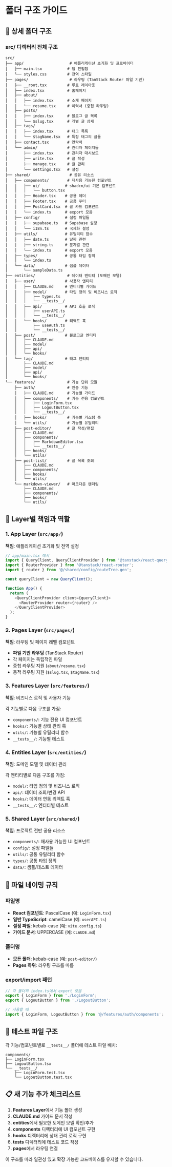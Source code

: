 # 폴더 구조 가이드

## 📁 상세 폴더 구조

### src/ 디렉터리 전체 구조

```
src/
├── app/                    # 애플리케이션 초기화 및 프로바이더
│   ├── main.tsx           # 앱 진입점
│   └── styles.css         # 전역 스타일
├── pages/                  # 라우팅 (TanStack Router 파일 기반)
│   ├── __root.tsx         # 루트 레이아웃
│   ├── index.tsx          # 홈페이지
│   ├── about/
│   │   ├── index.tsx      # 소개 페이지
│   │   └── resume.tsx     # 이력서 (중첩 라우팅)
│   ├── posts/
│   │   ├── index.tsx      # 블로그 글 목록
│   │   └── $slug.tsx      # 개별 글 상세
│   ├── tags/
│   │   ├── index.tsx      # 태그 목록
│   │   └── $tagName.tsx   # 특정 태그의 글들
│   ├── contact.tsx        # 연락처
│   └── admin/             # 관리자 페이지들
│       ├── index.tsx      # 관리자 대시보드
│       ├── write.tsx      # 글 작성
│       ├── manage.tsx     # 글 관리
│       └── settings.tsx   # 설정
├── shared/                 # 공유 리소스
│   ├── components/        # 재사용 가능한 컴포넌트
│   │   ├── ui/           # shadcn/ui 기본 컴포넌트
│   │   │   └── button.tsx
│   │   ├── Header.tsx    # 공용 헤더
│   │   ├── Footer.tsx    # 공용 푸터
│   │   ├── PostCard.tsx  # 글 카드 컴포넌트
│   │   └── index.ts      # export 모음
│   ├── config/           # 설정 파일들
│   │   ├── supabase.ts   # Supabase 설정
│   │   └── i18n.ts       # 국제화 설정
│   ├── utils/            # 유틸리티 함수
│   │   ├── date.ts       # 날짜 관련
│   │   ├── string.ts     # 문자열 관련
│   │   └── index.ts      # export 모음
│   ├── types/            # 공통 타입 정의
│   │   └── index.ts
│   └── data/             # 샘플 데이터
│       └── sampleData.ts
├── entities/              # 데이터 엔티티 (도메인 모델)
│   ├── user/             # 사용자 엔티티
│   │   ├── CLAUDE.md     # 엔티티별 가이드
│   │   ├── model/        # 타입 정의 및 비즈니스 로직
│   │   │   ├── types.ts
│   │   │   └── __tests__/
│   │   ├── api/          # API 호출 로직
│   │   │   ├── userAPI.ts
│   │   │   └── __tests__/
│   │   └── hooks/        # 리액트 훅
│   │       ├── useAuth.ts
│   │       └── __tests__/
│   ├── post/             # 블로그글 엔티티
│   │   ├── CLAUDE.md
│   │   ├── model/
│   │   ├── api/
│   │   └── hooks/
│   └── tag/              # 태그 엔티티
│       ├── CLAUDE.md
│       ├── model/
│       ├── api/
│       └── hooks/
└── features/              # 기능 단위 모듈
    ├── auth/              # 인증 기능
    │   ├── CLAUDE.md      # 기능별 가이드
    │   ├── components/    # 기능 전용 컴포넌트
    │   │   ├── LoginForm.tsx
    │   │   ├── LogoutButton.tsx
    │   │   └── __tests__/
    │   ├── hooks/         # 기능별 커스텀 훅
    │   └── utils/         # 기능별 유틸리티
    ├── post-editor/       # 글 작성/편집
    │   ├── CLAUDE.md
    │   ├── components/
    │   │   ├── MarkdownEditor.tsx
    │   │   └── __tests__/
    │   ├── hooks/
    │   └── utils/
    ├── post-list/         # 글 목록 조회
    │   ├── CLAUDE.md
    │   ├── components/
    │   ├── hooks/
    │   └── utils/
    └── markdown-viewer/   # 마크다운 렌더링
        ├── CLAUDE.md
        ├── components/
        ├── hooks/
        └── utils/
```

## 🎯 Layer별 책임과 역할

### 1. App Layer (`src/app/`)
**책임**: 애플리케이션 초기화 및 전역 설정

```typescript
// app/main.tsx 예시
import { QueryClient, QueryClientProvider } from '@tanstack/react-query';
import { RouterProvider } from '@tanstack/react-router';
import { router } from '@/shared/config/routeTree.gen';

const queryClient = new QueryClient();

function App() {
  return (
    <QueryClientProvider client={queryClient}>
      <RouterProvider router={router} />
    </QueryClientProvider>
  );
}
```

### 2. Pages Layer (`src/pages/`)
**책임**: 라우팅 및 페이지 레벨 컴포넌트

- **파일 기반 라우팅** (TanStack Router)
- 각 페이지는 독립적인 파일
- 중첩 라우팅 지원 (`about/resume.tsx`)
- 동적 라우팅 지원 (`$slug.tsx`, `$tagName.tsx`)

### 3. Features Layer (`src/features/`)
**책임**: 비즈니스 로직 및 사용자 기능

각 기능별로 다음 구조를 가짐:
- `components/`: 기능 전용 UI 컴포넌트
- `hooks/`: 기능별 상태 관리 훅
- `utils/`: 기능별 유틸리티 함수
- `__tests__/`: 기능별 테스트

### 4. Entities Layer (`src/entities/`)
**책임**: 도메인 모델 및 데이터 관리

각 엔티티별로 다음 구조를 가짐:
- `model/`: 타입 정의 및 비즈니스 로직
- `api/`: 데이터 조회/변경 API
- `hooks/`: 데이터 연동 리액트 훅
- `__tests__/`: 엔티티별 테스트

### 5. Shared Layer (`src/shared/`)
**책임**: 프로젝트 전반 공용 리소스

- `components/`: 재사용 가능한 UI 컴포넌트
- `config/`: 설정 파일들
- `utils/`: 공통 유틸리티 함수
- `types/`: 공통 타입 정의
- `data/`: 샘플/테스트 데이터

## 📝 파일 네이밍 규칙

### 파일명
- **React 컴포넌트**: PascalCase (예: `LoginForm.tsx`)
- **일반 TypeScript**: camelCase (예: `userAPI.ts`)
- **설정 파일**: kebab-case (예: `vite.config.ts`)
- **가이드 문서**: UPPERCASE (예: `CLAUDE.md`)

### 폴더명
- **모든 폴더**: kebab-case (예: `post-editor/`)
- **Pages 하위**: 라우팅 구조를 따름

### export/import 패턴
```typescript
// 각 폴더의 index.ts에서 export 모음
export { LoginForm } from './LoginForm';
export { LogoutButton } from './LogoutButton';

// 사용할 때
import { LoginForm, LogoutButton } from '@/features/auth/components';
```

## 🧪 테스트 파일 구조

각 기능/컴포넌트별로 `__tests__/` 폴더에 테스트 파일 배치:

```
components/
├── LoginForm.tsx
├── LogoutButton.tsx
└── __tests__/
    ├── LoginForm.test.tsx
    └── LogoutButton.test.tsx
```

## 📋 새 기능 추가 체크리스트

1. **Features Layer**에서 기능 폴더 생성
2. **CLAUDE.md** 가이드 문서 작성
3. **entities**에서 필요한 도메인 모델 확인/추가
4. **components** 디렉터리에 UI 컴포넌트 구현
5. **hooks** 디렉터리에 상태 관리 로직 구현
6. **__tests__** 디렉터리에 테스트 코드 작성
7. **pages**에서 라우팅 연결

이 구조를 따라 일관성 있고 확장 가능한 코드베이스를 유지할 수 있습니다.